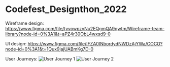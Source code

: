 # Codefest_Designthon_2022

Wireframe design:
https://www.figma.com/file/tyvowpzvNu2EQgmQA9qwtm/Wireframe-team-library?node-id=0%3A1&t=aPZ4r30ObL4wxsd9-0

UI design:
https://www.figma.com/file/IFZA0INbordydNWDzAjYWa/COCO?node-id=0%3A1&t=1Qux9jajUABmKg7D-0

User Journeys:
![User Journey 1](https://user-images.githubusercontent.com/104246945/209508900-f3a4eaea-28c4-4b1f-8a18-524c27612a0f.jpg)
![User Journey 2](https://user-images.githubusercontent.com/104246945/209508903-21d70cce-ce37-4502-9301-49edaff0c630.jpg)
